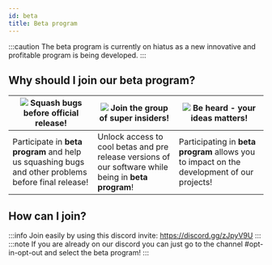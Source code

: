 ```yaml
---
id: beta
title: Beta program
---
```


:::caution
The beta program is currently on hiatus as a new innovative and profitable program is being developed.
:::

## Why should I join our beta program?  

| ![](https://i.imgur.com/Nwbb1Fc.png) Squash bugs before official release!                           | ![](https://i.imgur.com/24uXcOO.png) Join the group of super insiders!                                | ![](https://i.imgur.com/ui5pPuc.png) Be heard - your ideas matters!                        |
|-----------------------------------------------------------------------------------------------------|-------------------------------------------------------------------------------------------------------|--------------------------------------------------------------------------------------------|
| Participate in **beta program** and help us squashing bugs and other problems before final release! | Unlock access to cool betas and pre release versions of our software while being in **beta program**! | Participating in **beta program** allows you to impact on the development of our projects! |


## How can I join?
:::info
Join easily by using this discord invite: https://discord.gg/zJpyV9U
:::
:::note
If you are already on our discord you can just go to the channel #opt-in-opt-out and select the beta program!
:::


